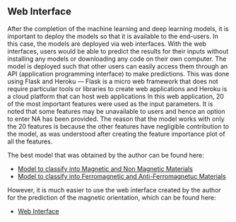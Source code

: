## Web Interface
After the completion of the machine learning and deep learning models, it is important to deploy the models so that it is available to the end-users. In this case, the models are deployed via web interfaces. With the web interfaces, users would be able to predict the results for their inputs without installing any models or downloading any code on their own computer.
The model is deployed such that other users can easily access them through an API (application programming interface) to make predictions. This was done using Flask and Heroku — Flask is a micro web framework that does not require particular tools or libraries to create web applications and Heroku is a cloud platform that can host web applications
In this web application,  20 of the most important features were used as the input parameters. It is noted that some features may be unavailable to users and hence an option to enter NA has been provided. The reason that the model works with only the 20 features is because the other features have negligible contribution to the model, as was understood after creating the feature importance plot of all the features.

The best model that was obtained by the author can be found here:
- [Model to classify into Magnetic and Non Magnetic Materials](https://github.com/RiyaBOT/ME4101A-ShethRiyaNimish/blob/master/WebInterface/model.pkl)
- [Model to classify into Ferromagnetic and Anti-Ferromagnetuc Materials](https://github.com/RiyaBOT/ME4101A-ShethRiyaNimish/blob/master/WebInterface/model2.pkl)

However, it is much easier to use the web interface created by the author for the prediction of the magnetic orientation, which can be found here:
- [Web Interface](https://twodferromagnetism-model.herokuapp.com)
